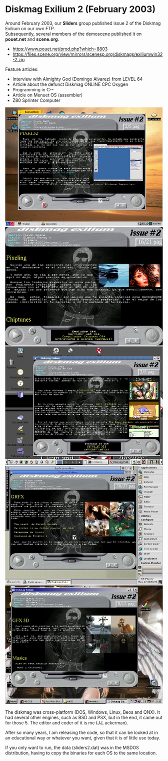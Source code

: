 
# Diskmag Exilium 2 (February 2003)

Around February 2003, our <b>Sliders</b> group published issue 2 of the Diskmag Exilium on our own FTP.<br>
Subsequently, several members of the demoscene published it on <b>pouet.net</b> and <b>scene.org</b>.

<ul>
 <li><a href='https://www.pouet.net/prod.php?which=8803'>https://www.pouet.net/prod.php?which=8803</a></li>
 <li><a href='https://files.scene.org/view/mirrors/scenesp.org/diskmags/exiliumwin32-2.zip'>https://files.scene.org/view/mirrors/scenesp.org/diskmags/exiliumwin32-2.zip</a></li>
</ul>  

Feature articles:
<ul>
 <li>Interview with Almighty God (Domingo Alvarez) from LEVEL 64</li>
 <li>Article about the defunct Diskmag ONLINE CPC Oxygen</li>
 <li>Programming in C--</li>
 <li>Article on Menuet OS (assembler)</li>
 <li>Z80 Sprinter Computer</li>
</ul>

<center><img src='preview/beos.jpg'></center>
<center><img src='preview/dos.jpg'></center>
<center><img src='preview/linux.jpg'></center>
<center><img src='preview/qnx.jpg'></center>
<center><img src='preview/win32.jpg'></center>

The diskmag was cross-platform (DOS, Windows, Linux, Beos and QNX). It had several other engines, such as BSD and PSX, but in the end, it came out for those 5.
The editor and coder of it is me (JJ, ackerman).<br>

After so many years, I am releasing the code, so that it can be looked at in an educational way or whatever you want, given that it is of little use today. <br>

If you only want to run, the data (sliders2.dat) was in the MSDOS distribution, having to copy the binaries for each OS to the same location.
